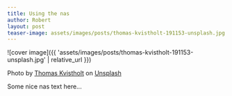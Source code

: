 ```yaml
---
title: Using the nas
author: Robert
layout: post
teaser-image: assets/images/posts/thomas-kvistholt-191153-unsplash.jpg
---
```

 
![cover image]({{ 'assets/images/posts/thomas-kvistholt-191153-unsplash.jpg' | relative_url }})

Photo by [Thomas Kvistholt](https://unsplash.com/photos/oZPwn40zCK4?utm_source=unsplash&utm_medium=referral&utm_content=creditCopyText) on [Unsplash](https://unsplash.com/?utm_source=unsplash&utm_medium=referral&utm_content=creditCopyText)

Some nice nas text here...

